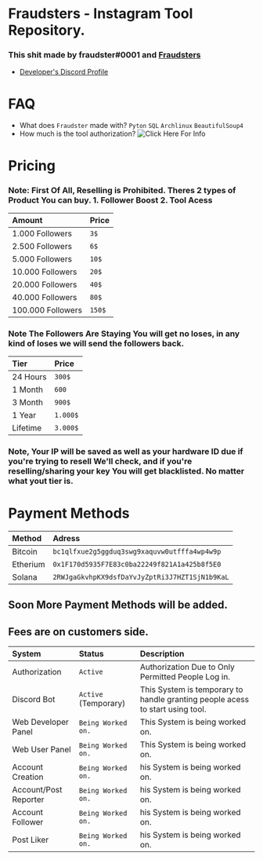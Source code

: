 # Fraudsters - Instagram Tool Repository.

### This shit made by fraudster#0001 and [Fraudsters](https://discord.gg/fraudsters)

* [Developer's Discord Profile](https://lookup.guru/920364039568236565)

# FAQ
* What does `Fraudster` made with? `Pyton` `SQL` `Archlinux` `BeautifulSoup4`
* How much is the tool authorization? ![Click Here For Info]("https://github.com/fraudsterontop/fraudster/blob/master/README.md#payment-methods-to-buy-us-dollars-")

# Pricing

### Note: First Of All, Reselling is Prohibited. Theres 2 types of Product You can buy. 1. Follower Boost 2. Tool Acess
| Amount  | Price   |
| :-------- | :------- |
| 1.000 Followers | `3$` |
| 2.500 Followers | `6$` |
| 5.000 Followers | `10$` |
| 10.000 Followers | `20$` |
| 20.000 Followers | `40$` |
| 40.000 Followers | `80$` |
| 100.000 Followers | `150$` |

### Note The Followers Are Staying You will get no loses, in any kind of loses we will send the followers back.


| Tier  | Price   |
| :-------- | :------- |
| 24 Hours | `300$` |
| 1 Month  | `600` |
| 3 Month | `900$` |
| 1 Year | `1.000$` |
| Lifetime | `3.000$` |

### Note, Your IP will be saved as well as your hardware ID due if you're trying to resell We'll check, and if you're reselling/sharing your key You will get blacklisted. No matter what yout tier is.

# Payment Methods

| Method  | Adress   |
| :-------- | :------- |
| Bitcoin | `bc1qlfxue2g5ggduq3swg9xaquvw0utfffa4wp4w9p`|
| Etherium | `0x1F170d5935F7E83c0ba22249f821A1a425b8f5E0`|
| Solana | `2RWJgaGkvhpKX9dsfDaYvJyZptRi3J7HZT1SjN1b9KaL`|

## Soon More Payment Methods will be added.
## Fees are on customers side.

| System  | Status   | Description                       |
| :-------- | :------- | :-------------------------------- |
| Authorization| `Active` | Authorization Due to Only Permitted People Log in. |
| Discord Bot| `Active` (Temporary) | This System is temporary to handle granting people acess to start using tool. |
| Web Developer Panel| `Being Worked on.` | This System is being worked on. |
| Web User Panel| `Being Worked on.` | This System is being worked on. |
| Account Creation| `Being Worked on.` | his System is being worked on. |
| Account/Post Reporter| `Being Worked on.` | his System is being worked on. |
| Account Follower| `Being Worked on.` | his System is being worked on. |
| Post Liker| `Being Worked on.` | his System is being worked on. |
